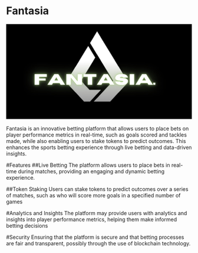 # Fantasia 
![image alt](https://github.com/simongithae/Fantasia/blob/282307289680c1354f20af6d29e72c6196ef81c5/fantasialogo.jpg)

Fantasia is an innovative betting platform that allows users to place bets on player performance metrics in real-time, such as goals scored and tackles made, while also enabling users to stake tokens to predict outcomes. This enhances the sports betting experience through live betting and data-driven insights.

#Features 
##Live Betting
The platform allows users to place bets in real-time during matches, providing an engaging and dynamic betting experience.

##Token Staking
Users can stake tokens to predict outcomes over a series of matches, such as who will score more goals in a specified number of games

#Analytics and Insights
The platform may provide users with analytics and insights into player performance metrics, helping them make informed betting decisions

#Security 
Ensuring that the platform is secure and that betting processes are fair and transparent, possibly through the use of blockchain technology.




